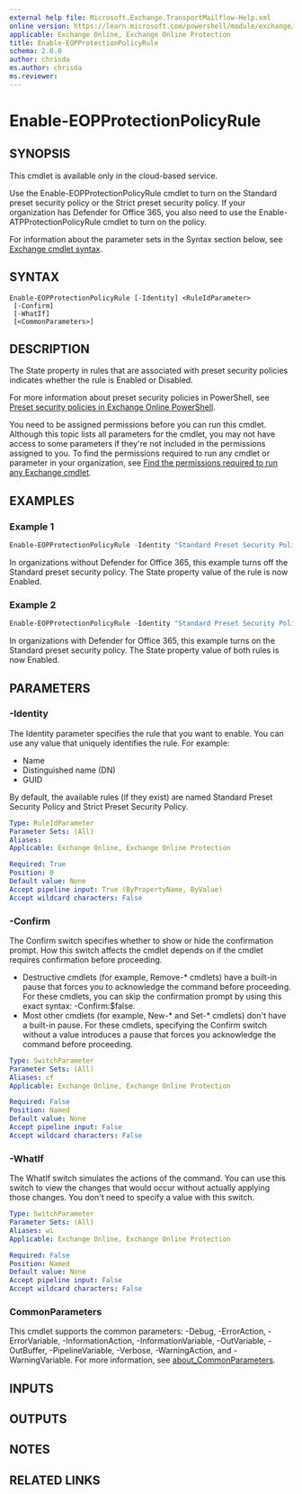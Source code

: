 ```yaml
---
external help file: Microsoft.Exchange.TransportMailflow-Help.xml
online version: https://learn.microsoft.com/powershell/module/exchange/enable-eopprotectionpolicyrule
applicable: Exchange Online, Exchange Online Protection
title: Enable-EOPProtectionPolicyRule
schema: 2.0.0
author: chrisda
ms.author: chrisda
ms.reviewer:
---
```


# Enable-EOPProtectionPolicyRule

## SYNOPSIS
This cmdlet is available only in the cloud-based service.

Use the Enable-EOPProtectionPolicyRule cmdlet to turn on the Standard preset security policy or the Strict preset security policy. If your organization has Defender for Office 365, you also need to use the Enable-ATPProtectionPolicyRule cmdlet to turn on the policy.

For information about the parameter sets in the Syntax section below, see [Exchange cmdlet syntax](https://learn.microsoft.com/powershell/exchange/exchange-cmdlet-syntax).

## SYNTAX

```
Enable-EOPProtectionPolicyRule [-Identity] <RuleIdParameter>
 [-Confirm]
 [-WhatIf]
 [<CommonParameters>]
```

## DESCRIPTION
The State property in rules that are associated with preset security policies indicates whether the rule is Enabled or Disabled.

For more information about preset security policies in PowerShell, see [Preset security policies in Exchange Online PowerShell](https://learn.microsoft.com/defender-office-365/preset-security-policies#preset-security-policies-in-exchange-online-powershell).

You need to be assigned permissions before you can run this cmdlet. Although this topic lists all parameters for the cmdlet, you may not have access to some parameters if they're not included in the permissions assigned to you. To find the permissions required to run any cmdlet or parameter in your organization, see [Find the permissions required to run any Exchange cmdlet](https://learn.microsoft.com/powershell/exchange/find-exchange-cmdlet-permissions).

## EXAMPLES

### Example 1
```powershell
Enable-EOPProtectionPolicyRule -Identity "Standard Preset Security Policy"
```

In organizations without Defender for Office 365, this example turns off the Standard preset security policy. The State property value of the rule is now Enabled.

### Example 2
```powershell
Enable-EOPProtectionPolicyRule -Identity "Standard Preset Security Policy"; Enable-ATPProtectionPolicyRule -Identity "Standard Preset Security Policy"
```

In organizations with Defender for Office 365, this example turns on the Standard preset security policy. The State property value of both rules is now Enabled.

## PARAMETERS

### -Identity
The Identity parameter specifies the rule that you want to enable. You can use any value that uniquely identifies the rule. For example:

- Name
- Distinguished name (DN)
- GUID

By default, the available rules (if they exist) are named Standard Preset Security Policy and Strict Preset Security Policy.

```yaml
Type: RuleIdParameter
Parameter Sets: (All)
Aliases:
Applicable: Exchange Online, Exchange Online Protection

Required: True
Position: 0
Default value: None
Accept pipeline input: True (ByPropertyName, ByValue)
Accept wildcard characters: False
```

### -Confirm
The Confirm switch specifies whether to show or hide the confirmation prompt. How this switch affects the cmdlet depends on if the cmdlet requires confirmation before proceeding.

- Destructive cmdlets (for example, Remove-\* cmdlets) have a built-in pause that forces you to acknowledge the command before proceeding. For these cmdlets, you can skip the confirmation prompt by using this exact syntax: -Confirm:$false.
- Most other cmdlets (for example, New-\* and Set-\* cmdlets) don't have a built-in pause. For these cmdlets, specifying the Confirm switch without a value introduces a pause that forces you acknowledge the command before proceeding.

```yaml
Type: SwitchParameter
Parameter Sets: (All)
Aliases: cf
Applicable: Exchange Online, Exchange Online Protection

Required: False
Position: Named
Default value: None
Accept pipeline input: False
Accept wildcard characters: False
```

### -WhatIf
The WhatIf switch simulates the actions of the command. You can use this switch to view the changes that would occur without actually applying those changes. You don't need to specify a value with this switch.

```yaml
Type: SwitchParameter
Parameter Sets: (All)
Aliases: wi
Applicable: Exchange Online, Exchange Online Protection

Required: False
Position: Named
Default value: None
Accept pipeline input: False
Accept wildcard characters: False
```

### CommonParameters
This cmdlet supports the common parameters: -Debug, -ErrorAction, -ErrorVariable, -InformationAction, -InformationVariable, -OutVariable, -OutBuffer, -PipelineVariable, -Verbose, -WarningAction, and -WarningVariable. For more information, see [about_CommonParameters](https://go.microsoft.com/fwlink/p/?LinkID=113216).

## INPUTS

## OUTPUTS

## NOTES

## RELATED LINKS
